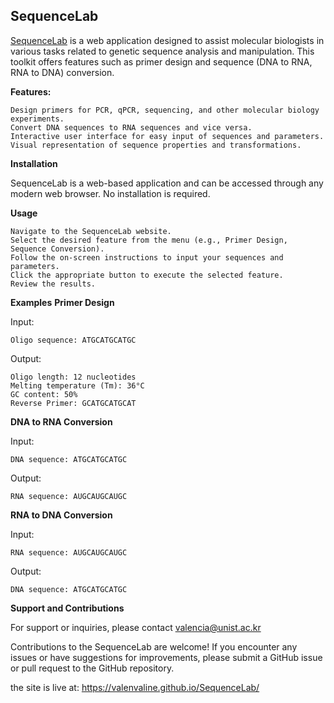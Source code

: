 ## SequenceLab

[SequenceLab](https://valenvaline.github.io/SequenceLab/) is a web application designed to assist molecular biologists in various tasks related to genetic sequence analysis and manipulation. This toolkit offers features such as primer design and sequence (DNA to RNA, RNA to DNA) conversion.

**Features:**

    Design primers for PCR, qPCR, sequencing, and other molecular biology experiments.
    Convert DNA sequences to RNA sequences and vice versa.
    Interactive user interface for easy input of sequences and parameters.
    Visual representation of sequence properties and transformations.

**Installation**

SequenceLab is a web-based application and can be accessed through any modern web browser. No installation is required.


**Usage**

    Navigate to the SequenceLab website.
    Select the desired feature from the menu (e.g., Primer Design, Sequence Conversion).
    Follow the on-screen instructions to input your sequences and parameters.
    Click the appropriate button to execute the selected feature.
    Review the results.

**Examples**
**Primer Design**

Input:

    Oligo sequence: ATGCATGCATGC
   

Output:

    Oligo length: 12 nucleotides
    Melting temperature (Tm): 36°C
    GC content: 50%
    Reverse Primer: GCATGCATGCAT



**DNA to RNA Conversion**

Input:

    DNA sequence: ATGCATGCATGC

Output:

    RNA sequence: AUGCAUGCAUGC


**RNA to DNA Conversion**

Input:

    RNA sequence: AUGCAUGCAUGC

Output:

    DNA sequence: ATGCATGCATGC

    
**Support and Contributions**

For support or inquiries, please contact valencia@unist.ac.kr

Contributions to the SequenceLab are welcome! If you encounter any issues or have suggestions for improvements, please submit a GitHub issue or pull request to the GitHub repository.


the site is live at: https://valenvaline.github.io/SequenceLab/

